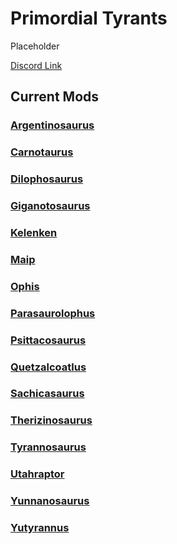 # Primordial Tyrants

Placeholder

[Discord Link](#)

## Current Mods

### [Argentinosaurus](./Path-of-Titans-PTArgent)

### [Carnotaurus](./Path-of-Titans-PTCarno)

### [Dilophosaurus](./Path-of-Titans-PTDilophosaurus)

### [Giganotosaurus](./Path-of-Titans-PTGiga)

### [Kelenken](./Path-of-Titans-PTKelenken)

### [Maip](./Path-of-Titans-PTMaip)

### [Ophis](./Path-of-Titans-IgnisOphis)

### [Parasaurolophus](./Path-of-Titans-PTParasaurolophus)

### [Psittacosaurus](./Path-of-Titans-PTPsittacosaurus)

### [Quetzalcoatlus](./Path-of-Titans-PTQuetzalcoatlus)

### [Sachicasaurus](./Path-of-Titans-PTSachicasaurus)

### [Therizinosaurus](./Path-of-Titans-PTTherizinosaurus)

### [Tyrannosaurus](./Path-of-Titans-PTTyrannosaurus)

### [Utahraptor](./Path-of-Titans-PTUtahraptor)

### [Yunnanosaurus](./Path-of-Titans-PTYunnano)

### [Yutyrannus](./Path-of-Titans-PTYutyrannus)
